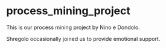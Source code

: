 # process_mining_project

This is our process mining project by Nino e Dondolo.

Shregolo occasionally joined us to provide emotional support.
